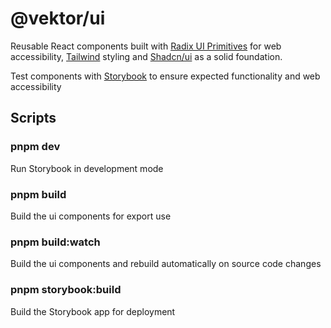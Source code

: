 # @vektor/ui

Reusable React components built with
[Radix UI Primitives](https://www.radix-ui.com/primitives) for web accessibility,
[Tailwind](https://tailwindcss.com/) styling
and [Shadcn/ui](https://ui.shadcn.com/) as a solid foundation.

Test components with [Storybook](https://storybook.js.org/) to ensure expected functionality and web accessibility

## Scripts

### pnpm dev

Run Storybook in development mode

### pnpm build

Build the ui components for export use

### pnpm build:watch

Build the ui components and rebuild automatically on source code changes

### pnpm storybook:build

Build the Storybook app for deployment
